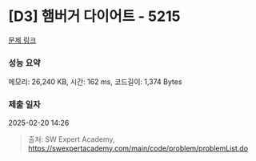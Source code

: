 # [D3] 햄버거 다이어트 - 5215 

[문제 링크](https://swexpertacademy.com/main/code/problem/problemDetail.do?contestProbId=AWT-lPB6dHUDFAVT) 

### 성능 요약

메모리: 26,240 KB, 시간: 162 ms, 코드길이: 1,374 Bytes

### 제출 일자

2025-02-20 14:26



> 출처: SW Expert Academy, https://swexpertacademy.com/main/code/problem/problemList.do